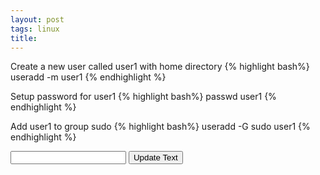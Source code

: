 ```yaml
---
layout: post
tags: linux
title:
---
```

Create a new user called user1 with home directory
{% highlight bash%}
useradd -m user1
{% endhighlight %}

Setup password for user1
{% highlight bash%}
passwd user1
{% endhighlight %}

Add user1 to group sudo
{% highlight bash%}
useradd -G sudo user1
{% endhighlight %}

<div class="input-append">
  <input class="span5" id="changeme" type="text" />
  <button class="btn" type="button" id="change_button">Update Text</button>
</div>

<script>
var old_val = $('#changeme').val();
$('#change_button').on('click', function(){
    $(".bash,p").each(function(i){
        $(this).text($(this).text().replace(old_val, $('#changeme').val()));
    });
    old_val = $('#changeme').val();
});
</script>
